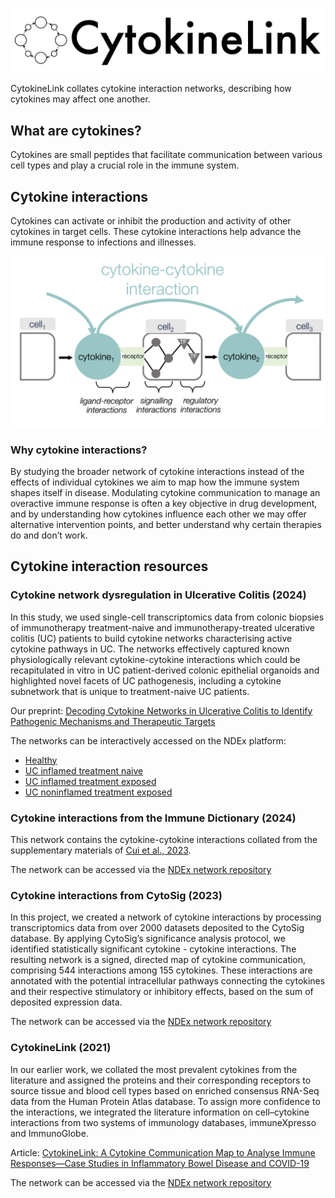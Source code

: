 ![](website_logo.png)

CytokineLink collates cytokine interaction networks, describing how cytokines may affect one another.

## What are cytokines?

Cytokines are small peptides that facilitate communication between various cell types and play a crucial role in the immune system. 

## Cytokine interactions

Cytokines can activate or inhibit the production and activity of other cytokines in target cells.  These cytokine interactions help advance the immune response to infections and illnesses. 

![Chain of interactions](workflow_cyt.png)

### Why cytokine interactions?

By studying the broader network of cytokine interactions instead of the effects of individual cytokines we aim to map how the immune system shapes itself in disease. Modulating cytokine communication to manage an overactive immune response is often a key objective in drug development, and by understanding how cytokines influence each other we may offer alternative intervention points, and better understand why certain therapies do and don’t work. 



## Cytokine interaction resources

### Cytokine network dysregulation in Ulcerative Colitis (2024)

In this study, we used single-cell transcriptomics data from colonic biopsies of immunotherapy treatment-naive and immunotherapy-treated ulcerative colitis (UC) patients to build cytokine networks characterising active cytokine pathways in UC. The networks effectively captured known physiologically relevant cytokine-cytokine interactions which could be recapitulated in vitro in UC patient-derived colonic epithelial organoids and highlighted novel facets of UC pathogenesis, including a cytokine subnetwork that is unique to treatment-naive UC patients.

Our preprint: [Decoding Cytokine Networks in Ulcerative Colitis to Identify Pathogenic Mechanisms and Therapeutic Targets](https://www.biorxiv.org/content/10.1101/2024.09.12.612623v1)

The networks can be interactively accessed on the NDEx platform:
- [Healthy](https://www.ndexbio.org/viewer/networks/bbb88388-7054-11ef-ac94-005056ae3c32)
- [UC inflamed treatment naive](https://www.ndexbio.org/viewer/networks/f2efcc5a-7054-11ef-ac94-005056ae3c32)
- [UC inflamed treatment exposed](https://www.ndexbio.org/viewer/networks/0a6448cd-7055-11ef-ac94-005056ae3c32)
- [UC noninflamed treatment exposed](https://www.ndexbio.org/viewer/networks/326d75df-7055-11ef-ac94-005056ae3c32)


### Cytokine interactions from the Immune Dictionary (2024)

This network contains the cytokine-cytokine interactions collated from the supplementary materials of [Cui et al., 2023](https://www.nature.com/articles/s41586-023-06816-9).

The network can be accessed via the [NDEx network repository](https://www.ndexbio.org/viewer/networks/6010d889-2fd9-11ef-9621-005056ae23aa)

### Cytokine interactions from CytoSig (2023)

In this project, we created a network of cytokine interactions by processing transcriptomics data from over 2000 datasets deposited to the CytoSig database. By applying CytoSig’s significance analysis protocol, we identified statistically significant cytokine - cytokine interactions.
The resulting network is a signed, directed map of cytokine communication, comprising 544 interactions among 155 cytokines. These interactions are annotated with the potential intracellular pathways connecting the cytokines and their respective stimulatory or inhibitory effects, based on the sum of deposited expression data. 

The network can be accessed via the [NDEx network repository](https://www.ndexbio.org/viewer/networks/5503d3ad-1763-11ef-9621-005056ae23aa)

### CytokineLink (2021)

In our earlier work, we collated the most prevalent cytokines from the literature and assigned the proteins and their corresponding receptors to source tissue and blood cell types based on enriched consensus RNA-Seq data from the Human Protein Atlas database. To assign more confidence to the interactions, we integrated the literature information on cell–cytokine interactions from two systems of immunology databases, immuneXpresso and ImmunoGlobe. 

Article: [CytokineLink: A Cytokine Communication Map to Analyse Immune Responses—Case Studies in Inflammatory Bowel Disease and COVID-19](https://www.mdpi.com/2073-4409/10/9/2242)

The network can be accessed via the [NDEx network repository](https://www.ndexbio.org/viewer/networks/85d4d317-e323-11eb-b666-0ac135e8bacf)



